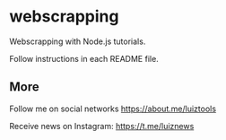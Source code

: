 # webscrapping
Webscrapping with Node.js tutorials.

Follow instructions in each README file.

## More

Follow me on social networks https://about.me/luiztools

Receive news on Instagram: https://t.me/luiznews